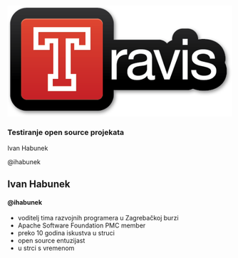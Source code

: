 ![Travis CI](images/travis-logo.png)

### Testiranje open source projekata

Ivan Habunek

@ihabunek



## Ivan Habunek

#### @ihabunek

- voditelj tima razvojnih programera u Zagrebačkoj burzi
- Apache Software Foundation PMC member
- preko 10 godina iskustva u struci
- open source entuzijast
- u strci s vremenom
